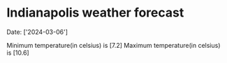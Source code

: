 # Indianapolis weather forecast 
Date: ['2024-03-06'] 

Minimum temperature(in celsius) is [7.2] 
Maximum temperature(in celsius) is [10.6]
